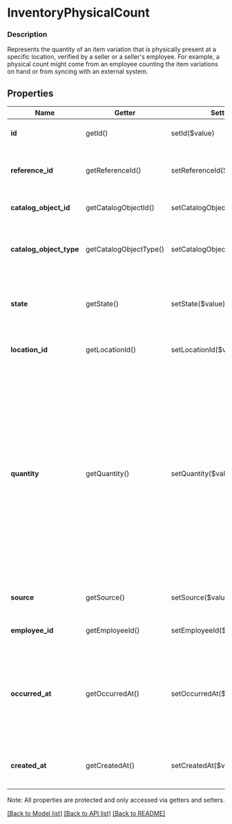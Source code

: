 # InventoryPhysicalCount

### Description

Represents the quantity of an item variation that is physically present at a specific location, verified by a seller or a seller's employee. For example, a physical count might come from an employee counting the item variations on hand or from syncing with an external system.

## Properties
Name | Getter | Setter | Type | Description | Notes
------------ | ------------- | ------------- | ------------- | ------------- | -------------
**id** | getId() | setId($value) | **string** | A unique ID generated by Square for the [InventoryPhysicalCount](#type-inventoryphysicalcount). | [optional] 
**reference_id** | getReferenceId() | setReferenceId($value) | **string** | An optional ID provided by the application to tie the [InventoryPhysicalCount](#type-inventoryphysicalcount) to an external system. | [optional] 
**catalog_object_id** | getCatalogObjectId() | setCatalogObjectId($value) | **string** | The Square generated ID of the [CatalogObject](#type-catalogobject) being tracked. | [optional] 
**catalog_object_type** | getCatalogObjectType() | setCatalogObjectType($value) | **string** | The [CatalogObjectType](#type-catalogobjecttype) of the [CatalogObject](#type-catalogobject) being tracked. Tracking is only supported for the &#x60;ITEM_VARIATION&#x60; type. | [optional] 
**state** | getState() | setState($value) | **string** | The current [InventoryState](#type-inventorystate) for the related quantity of items. See [InventoryState](#type-inventorystate) for possible values | [optional] 
**location_id** | getLocationId() | setLocationId($value) | **string** | The Square ID of the [Location](#type-location) where the related quantity of items are being tracked. | [optional] 
**quantity** | getQuantity() | setQuantity($value) | **string** | The number of items affected by the physical count as a decimal string. Can support up to 5 digits after the decimal point.  _Important_: The Point of Sale app and Dashboard do not currently support decimal quantities. If a Point of Sale app or Dashboard attempts to read a decimal quantity on inventory counts or adjustments, the quantity will be rounded down to the nearest integer. For example, &#x60;2.5&#x60; will become &#x60;2&#x60;, and &#x60;-2.5&#x60; will become &#x60;-3&#x60;. Read [Decimal Quantities (BETA)](/more-apis/inventory/overview#decimal-quantities-beta) for more information. | [optional] 
**source** | getSource() | setSource($value) | [**\SquareConnect\Model\SourceApplication**](SourceApplication.md) | Read-only information about the application that submitted the physical count. | [optional] 
**employee_id** | getEmployeeId() | setEmployeeId($value) | **string** | The Square ID of the [Employee](#type-employee) responsible for the physical count. | [optional] 
**occurred_at** | getOccurredAt() | setOccurredAt($value) | **string** | A client-generated timestamp in RFC 3339 format that indicates when the physical count took place. For write actions, the &#x60;occurred_at&#x60; timestamp cannot be older than 24 hours or in the future relative to the time of the request. | [optional] 
**created_at** | getCreatedAt() | setCreatedAt($value) | **string** | A read-only timestamp in RFC 3339 format that indicates when Square received the physical count. | [optional] 

Note: All properties are protected and only accessed via getters and setters.

[[Back to Model list]](../../README.md#documentation-for-models) [[Back to API list]](../../README.md#documentation-for-api-endpoints) [[Back to README]](../../README.md)

